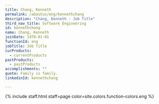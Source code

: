 ```yaml
---
title: Chang, Kenneth
permalink: /aboutus/eng/kennethchang
description: "Chang, Kenneth - Job Title"
third_nav_title: Software Engineering
id: kennethchang
name: Chang, Kenneth
joinDate: 1970-01-01
functionId: eng
jobTitle: Job Title
curProducts:
  - currentProducts
pastProducts:
  - pastProducts
accomplishments: ""
quote: Family is family.
linkedinId: kennethchang

---
```


{% include staff.html staff=page color=site.colors.function-colors.eng %}
